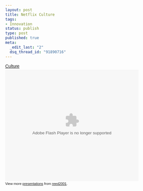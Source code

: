 ```yaml
--- 
layout: post
title: Netflix Culture
tags: 
- Innovation
status: publish
type: post
published: true
meta: 
  _edit_last: "2"
  dsq_thread_id: "91890716"
---
```

<div style="width:425px;text-align:left" id="__ss_1798664"><a style="font:14px Helvetica,Arial,Sans-serif;display:block;margin:12px 0 3px 0;text-decoration:underline;" href="http://www.slideshare.net/reed2001/culture-1798664" title="Culture">Culture</a><object style="margin:0px" width="425" height="355"><param name="movie" value="http://static.slidesharecdn.com/swf/ssplayer2.swf?doc=culture9-090801103430-phpapp02&stripped_title=culture-1798664" /><param name="allowFullScreen" value="true"/><param name="allowScriptAccess" value="always"/><embed src="http://static.slidesharecdn.com/swf/ssplayer2.swf?doc=culture9-090801103430-phpapp02&stripped_title=culture-1798664" type="application/x-shockwave-flash" allowscriptaccess="always" allowfullscreen="true" width="425" height="355"></embed></object><div style="font-size:11px;font-family:tahoma,arial;height:26px;padding-top:2px;">View more <a style="text-decoration:underline;" href="http://www.slideshare.net/">presentations</a> from <a style="text-decoration:underline;" href="http://www.slideshare.net/reed2001">reed2001</a>.</div></div>
